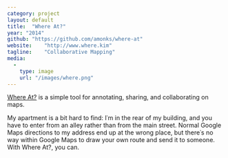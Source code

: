 ```yaml
---
category: project
layout: default
title:  "Where At?"
year: "2014"
github: "https://github.com/amonks/where-at"
website:    "http://www.where.kim"
tagline:    "Collaborative Mapping"
media:
  -
    type: image
    url: "/images/where.png"
---
```

<a href="http://www.where.kim">Where At?</a> is a simple tool for annotating, sharing, and collaborating on maps.

My apartment is a bit hard to find: I&#8127;m in the rear of my building, and you have to enter from an alley rather than from the main street. Normal Google Maps directions to my address end up at the wrong place, but there&#8127;s no way within Google Maps to draw your own route and send it to someone. With Where At?, you can.
